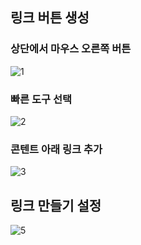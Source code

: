 ## 링크 버튼 생성

### 상단에서 마우스 오른쪽 버튼
![1](https://user-images.githubusercontent.com/3311293/168803232-52501db3-13be-4b8f-bbe2-79273eeb72b6.png)

### 빠른 도구 선택
![2](https://user-images.githubusercontent.com/3311293/168802533-2e7db973-b6f3-46e2-a37c-e181228daf2b.png)

### 콘텐트 아래 링크 추가
![3](https://user-images.githubusercontent.com/3311293/168802539-d2a04cf3-6dd2-4e68-bf0a-5db528993652.png)



## 링크 만들기 설정
![5](https://user-images.githubusercontent.com/3311293/168803516-563955ce-e798-4698-963a-0a54921829c6.png)

